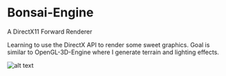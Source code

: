 # Bonsai-Engine
A DirectX11 Forward Renderer

Learning to use the DirectX API to render some sweet graphics.
Goal is similar to OpenGL-3D-Engine where I generate terrain and lighting effects. 

![alt text](https://i.imgur.com/eEghS7E.png)
